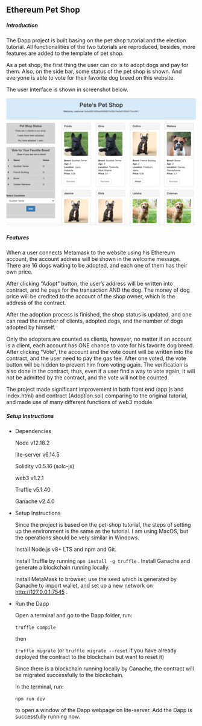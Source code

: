 ## Ethereum Pet Shop
##### Introduction
The Dapp project is built basing on the pet shop tutorial and the election tutorial. All functionalities of the two tutorials are reproduced, besides, more features are added to the template of pet shop.

As a pet shop, the first thing the user can do is to adopt dogs and pay for them. Also, on the side bar, some status of the pet shop is shown. And everyone is able to vote for their favorite dog breed on this website.

The user interface is shown in screenshot below.

![webpage](https://github.com/maybe8240/Ethereum-Pet-Shop/blob/master/webpage.png)

##### Features

When a user connects Metamask to the website using his Ethereum account, the account address will be shown in the welcome message. There are 16 dogs waiting to be adopted, and each one of them has their own price.

After clicking “Adopt” button, the user’s address will be written into contract, and he pays for the transaction AND the dog. The money of dog price will be credited to the account of the shop owner, which is the address of the contract.

After the adoption process is finished, the shop status is updated, and one can read the number of clients, adopted dogs, and the number of dogs adopted by himself.

Only the adopters are counted as clients, however, no matter if an account is a client, each account has ONE chance to vote for his favorite dog breed. After clicking “Vote”, the account and the vote count will be written into the contract, and the user need to pay the gas fee. After one voted, the vote button will be hidden to prevent him from voting again. The verification is also done in the contract, thus, even if a user find a way to vote again, it will not be admitted by the contract, and the vote will not be counted.

The project made significant improvement in both front end (app.js and index.html) and contract (Adoption.sol) comparing to the original tutorial, and made use of many different functions of web3 module.

##### Setup Instructions
- Dependencies

  Node v12.18.2

  lite-server v6.14.5

  Solidity v0.5.16 (solc-js)

  web3 v1.2.1

  Truffle v5.1.40

  Ganache v2.4.0

- Setup Instructions

  Since the project is based on the pet-shop tutorial, the steps of setting up the environment is the same as the tutorial. I am using MacOS, but the operations should be very similar in Windows.

  Install Node.js v8+ LTS and npm and Git.

  Install Truffle by running `npm install -g truffle` . Install Ganache and generate a blockchain running locally.

  Install MetaMask to browser, use the seed which is generated by Ganache to import wallet, and set up a new network on http://127.0.0.1:7545 .

- Run the Dapp

  Open a terminal and go to the Dapp folder, run:

  `truffle compile`

  then

  `truffle migrate` (or `truffle migrate --reset` if you have already deployed the contract to the blockchain but want to reset it)

  Since there is a blockchain running locally by Canache, the contract will be migrated successfully to the blockchain.

  In the terminal, run:

  `npm run dev`

  to open a window of the Dapp webpage on lite-server. Add the Dapp is successfully running now.
